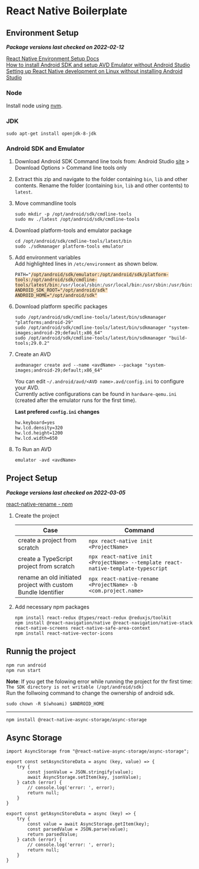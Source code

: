 # React Native Boilerplate

## Environment Setup

**_Package versions last checked on 2022-02-12_**

[React Native Environment Setup Docs](https://reactnative.dev/docs/environment-setup)\
[How to install Android SDK and setup AVD Emulator without Android Studio](https://medium.com/michael-wallace/how-to-install-android-sdk-and-setup-avd-emulator-without-android-studio-aeb55c014264)\
[Setting up React Native development on Linux without installing Android Studio](https://medium.com/@khairold/setting-up-react-native-on-linux-without-android-studio-a65f3e011bbb)

### Node

Install node using [nvm](https://github.com/nvm-sh/nvm#installing-and-updating).

### JDK

```
sudo apt-get install openjdk-8-jdk
```

### Android SDK and Emulator

1. Download Android SDK Command line tools from: Android Studio [site](https://developer.android.com/studio) > Download Options > Command line tools only
2. Extract this zip and navigate to the folder containing `bin`, `lib` and other contents. Rename the folder (containing `bin`, `lib` and other contents) to `latest`.
3. Move commandline tools

    ```
    sudo mkdir -p /opt/android/sdk/cmdline-tools
    sudo mv ./latest /opt/android/sdk/cmdline-tools
    ```

4. Download platform-tools and emulator package

    ```
    cd /opt/android/sdk/cmdline-tools/latest/bin
    sudo ./sdkmanager platform-tools emulator
    ```

5. Add environment variables\
   Add highlighted lines in `/etc/environment` as shown below.
   <pre><code>PATH="<span style="background-color: bisque;">/opt/android/sdk/emulator:/opt/android/sdk/platform-tools:/opt/android/sdk/cmdline-tools/latest/bin:</span>/usr/local/sbin:/usr/local/bin:/usr/sbin:/usr/bin:/sbin:/bin:/usr/games:/usr/local/games:/snap/bin"
   <span style="background-color: bisque;">ANDROID_SDK_ROOT="/opt/android/sdk"</span>
   <span style="background-color: bisque;">ANDROID_HOME="/opt/android/sdk"</span></code></pre>

6. Download platform specific packages
    ```
    sudo /opt/android/sdk/cmdline-tools/latest/bin/sdkmanager "platforms;android-29"
    sudo /opt/android/sdk/cmdline-tools/latest/bin/sdkmanager "system-images;android-29;default;x86_64"
    sudo /opt/android/sdk/cmdline-tools/latest/bin/sdkmanager "build-tools;29.0.2"
    ```
7. Create an AVD

    ```
    avdmanager create avd --name <avdName> --package "system-images;android-29;default;x86_64"
    ```

    You can edit `~/.android/avd/<AVD name>.avd/config.ini` to configure your AVD.\
    Currently active configurations can be found in `hardware-qemu.ini` (created after the emulator runs for the first time).

    **Last prefered `config.ini` changes**

    ```
    hw.keyboard=yes
    hw.lcd.density=320
    hw.lcd.height=1200
    hw.lcd.width=650
    ```

8. To Run an AVD
    ```
    emulator -avd <avdName>
    ```

## Project Setup

**_Package versions last checked on 2022-03-05_**

[react-native-rename - npm](https://www.npmjs.com/package/react-native-rename)

1. Create the project

    | Case                                                          | Command                                                                           |
    | ------------------------------------------------------------- | --------------------------------------------------------------------------------- |
    | create a project from scratch                                 | `npx react-native init <ProjectName>`                                             |
    | create a TypeScript project from scratch                      | `npx react-native init <ProjectName> --template react-native-template-typescript` |
    | rename an old initiated project with custom Bundle Identifier | `npx react-native-rename <ProjectName> -b <com.project.name>`                     |

2. Add necessary npm packages

    ```
    npm install react-redux @types/react-redux @reduxjs/toolkit
    npm install @react-navigation/native @react-navigation/native-stack react-native-screens react-native-safe-area-context
    npm install react-native-vector-icons
    ```

## Runnig the project

```
npm run android
npm run start
```

**Note**: If you get the folowing error while running the project for thr first time:\
`The SDK directory is not writable (/opt/android/sdk)`\
Run the follwoing command to change the ownership of android sdk.

```
sudo chown -R $(whoami) $ANDROID_HOME
```

---

```
npm install @react-native-async-storage/async-storage
```

## Async Storage

```
import AsyncStorage from "@react-native-async-storage/async-storage";

export const setAsyncStoreData = async (key, value) => {
    try {
        const jsonValue = JSON.stringify(value);
        await AsyncStorage.setItem(key, jsonValue);
    } catch (error) {
        // console.log('error: ', error);
        return null;
    }
}

export const getAsyncStoreData = async (key) => {
    try {
        const value = await AsyncStorage.getItem(key);
        const parsedValue = JSON.parse(value);
        return parsedValue;
    } catch (error) {
        // console.log('error: ', error);
        return null;
    }
}
```
